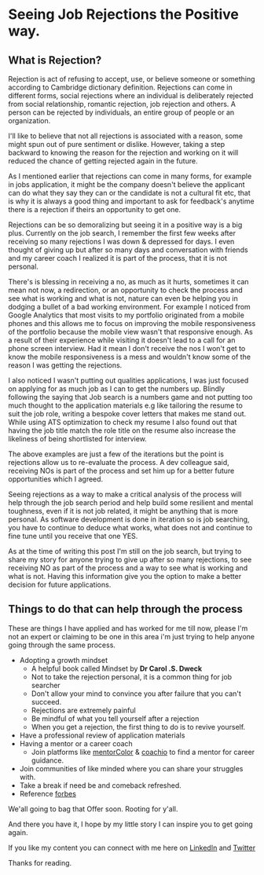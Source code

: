 # Seeing Job Rejections the Positive way.

## What is Rejection?
Rejection is act of refusing to accept, use, or believe someone or something according to Cambridge dictionary definition. Rejections can come in different forms, social rejections where an individual is deliberately rejected from social relationship, romantic rejection, job rejection and others. A person can be rejected by individuals, an entire group of people or an organization. 

I'll like to believe that not all rejections is associated with a reason, some might spun out of pure sentiment or dislike. However, taking a step backward to knowing the reason for the rejection and working on it will reduced the chance of getting rejected again in the future.

As I mentioned earlier that rejections can come in many forms, for example in jobs application, it might be the company doesn't believe the applicant can do what they say they can or the candidate is not a cultural fit etc, that is why it is always a good thing and important to ask for feedback's anytime there is a rejection if theirs an opportunity to get one.

Rejections can be so demoralizing but seeing it in a positive way is a big plus. Currently on the job search, I remember the first few weeks after receiving so many rejections I was down & depressed for days. I even thought of giving up but after so many days and conversation with friends and my career coach I realized it is part of the process, that it is not personal.

There's is blessing in receiving a no, as much as it hurts, sometimes it can mean not now, a redirection, or an opportunity to check the process and see what is working and what is not, nature can even be helping you in dodging a bullet of a bad working environment. For example I noticed from Google Analytics that most visits to my portfolio originated from a mobile phones and this allows me to focus on improving the mobile responsiveness of the portfolio because the mobile view wasn't that responsive enough. As a result of their experience while visiting it doesn't lead to a call for an phone screen interview. Had it mean I don't receive the nos I won't get to know the mobile responsiveness is a mess and wouldn't know some of the reason I was getting the rejections. 

I also noticed I wasn't putting out qualities applications, I was just focused on applying for as much job as I can to get the numbers up. Blindly following the saying that Job search is a numbers game and not putting too much thought to the application materials e.g like tailoring the resume to suit the job role, writing a bespoke cover letters that makes me stand out. While using ATS optimization to check my resume I also found out that having the job title match the role title on the resume also increase the likeliness of being shortlisted for interview.

The above examples are just a few of the iterations but the point is rejections allow us to re-evaluate the process. A dev colleague said, receiving NOs is part of the process and set him up for a better future opportunities which I agreed.

Seeing rejections as a way to make a critical analysis of the process will help through the job search period and help build some resilient and mental toughness, even if it is not job related, it might be anything that is more personal. As software development is done in iteration so is job searching, you have to continue to deduce what works, what does not and continue to fine tune until you receive that one YES.

As at the time of writing this post I'm still on the job search, but trying to share my story for anyone trying to give up after so many rejections, to see receiving NO as part of the process and a way to see what is working and what is not. Having this information give you the option to make a better decision for future applications.

## Things to do that can help through the process

These are things I have applied and has worked for me till now, please I'm not an expert or claiming to be one in this area i'm just trying to help anyone going through the same process.

- Adopting a growth mindset
	- A helpful book called Mindset by **Dr Carol .S. Dweck**
	- Not to take the rejection personal, it is a common thing for job searcher
	- Don't allow your mind to convince you after failure that you can't succeed.
	- Rejections are extremely painful
	- Be mindful of what you tell yourself after a rejection
	- When you get a rejection, the first thing to do is to revive yourself.
- Have a professional review of application materials
- Having a mentor or a career coach
	- Join platforms like [mentorColor](https://mentorcolor.com) & [coachio](http://coach.io) to find a mentor for career guidance.
- Join communities of like minded where you can share your struggles with.
- Take a break if need be and comeback refreshed.
- Reference [forbes](https://www.forbes.com/sites/jackkelly/2020/10/23/eight-ways-to-cope-and-rebound-from-constant-rejections-in-your-job-search-and-career/?sh=3b27fb7c75d0)

We'all going to bag that Offer soon. Rooting for y'all.

And there you have it, I hope by my little story I can inspire you to get going again. 

If you like my  content you can connect with me here on [LinkedIn](https://www.linkedin.com/in/ola-ishola/) and [Twitter](https://twitter.com/Orlaish)


Thanks for reading.
